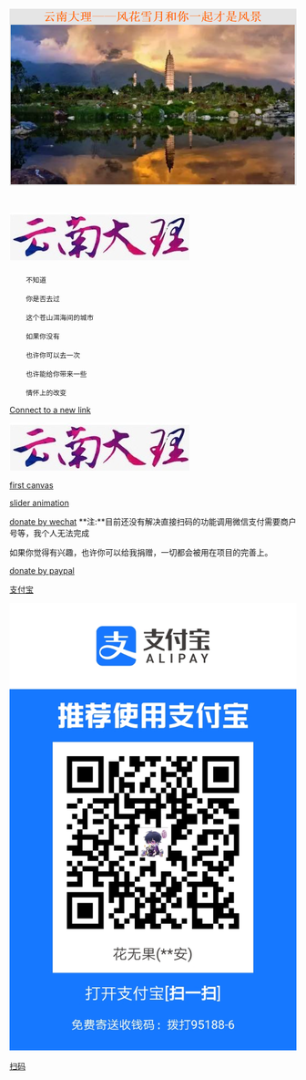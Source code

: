 # ![This is picture](first.png)
# ![It is picture](two.jpg)
		不知道

		你是否去过

		这个苍山洱海间的城市

		如果你没有

		也许你可以去一次

		也许能给你带来一些

		情怀上的改变

[Connect to a new link](https://qwert-f.github.io/tutorial.html)

 [![image](two.jpg)](https://cn.bing.com)
 
 [first canvas](https://qwert-f.github.io/canvas.html)
 
 [slider animation](https://qwert-f.github.io/slider.html)

[donate by wechat](reward.png)
**注:**目前还没有解决直接扫码的功能调用微信支付需要商户号等，我个人无法完成


如果你觉得有兴趣，也许你可以给我捐赠，一切都会被用在项目的完善上。

[donate by paypal](https://www.paypal.me/fiver1413)

[支付宝](http://www.alipay.com/alipay/return_url.php)

[![alipay](ali.jpg)](http://www.alipay.com/alipay/return_url.php)

[扫码](https://qwert-f.github.io/ali.html)
